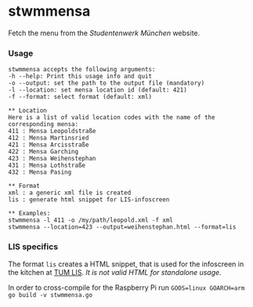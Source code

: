 # stwmmensa
Fetch the menu from the *Studentenwerk München* website.

### Usage
```
stwmmensa accepts the following arguments:
-h --help: Print this usage info and quit
-o --output: set the path to the output file (mandatory)
-l --location: set mensa location id (default: 421)
-f --format: select format (default: xml)

** Location
Here is a list of valid location codes with the name of the corresponding mensa:
411 : Mensa Leopoldstraße
412 : Mensa Martinsried
421 : Mensa Arcisstraße
422 : Mensa Garching
423 : Mensa Weihenstephan
431 : Mensa Lothstraße
432 : Mensa Pasing

** Format
xml : a generic xml file is created
lis : generate html snippet for LIS-infoscreen

** Examples:
stwmmensa -l 411 -o /my/path/leopold.xml -f xml
stwmmensa --location=423 --output=weihenstephan.html --format=lis
```

### LIS specifics
The format `lis` creates a HTML snippet, that is used for the infoscreen in the kitchen at [TUM LIS](http://www.lis.ei.tum.de). *It is not valid HTML for standalone usage.*

In order to cross-compile for the Raspberry Pi run ```GOOS=linux GOARCH=arm go build -v stwmmensa.go```
